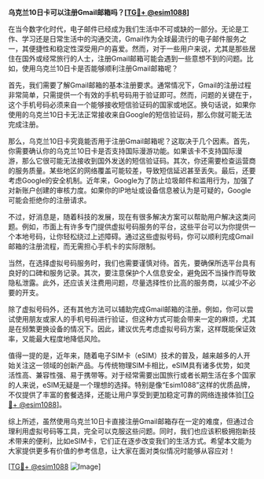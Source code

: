 **乌克兰10日卡可以注册Gmail邮箱吗？[[TG💪+ @esim1088](https://t.me/s/esim1088)]**

在当今数字化时代，电子邮件已经成为我们生活中不可或缺的一部分。无论是工作、学习还是日常生活中的沟通交流，Gmail作为全球最流行的电子邮件服务之一，其便捷性和稳定性深受用户的喜爱。然而，对于一些用户来说，尤其是那些居住在国外或经常旅行的人士，注册Gmail邮箱可能会遇到一些意想不到的问题。比如，使用乌克兰10日卡是否能够顺利注册Gmail邮箱呢？

首先，我们需要了解Gmail邮箱的基本注册要求。通常情况下，Gmail的注册过程非常简单，只需提供一个有效的手机号码用于验证即可。然而，问题的关键在于，这个手机号码必须来自一个能够接收短信验证码的国家或地区。换句话说，如果你使用的乌克兰10日卡无法正常接收来自Google的短信验证码，那么你就可能无法完成注册。

那么，乌克兰10日卡究竟能否用于注册Gmail邮箱呢？这取决于几个因素。首先，你需要确认你的乌克兰10日卡是否支持国际漫游功能。如果该卡不支持国际漫游，那么它很可能无法接收到国外发送的短信验证码。其次，你还需要检查运营商的服务质量。某些地区的网络覆盖可能较差，导致短信延迟甚至丢失。最后，还要考虑Google的安全机制。近年来，Google为了防止垃圾邮件和滥用行为，加强了对新账户创建的审核力度。如果你的IP地址或设备信息被认为是可疑的，Google可能会拒绝你的注册请求。

不过，好消息是，随着科技的发展，现在有很多解决方案可以帮助用户解决这类问题。例如，市面上有许多专门提供虚拟号码服务的平台，这些平台可以为你提供一个本地号码，让你轻松绕过上述障碍。通过这些虚拟号码，你可以顺利完成Gmail邮箱的注册流程，而无需担心手机卡的实际限制。

当然，在选择虚拟号码服务时，我们也需要谨慎对待。首先，要确保所选平台具有良好的口碑和服务记录。其次，要注意保护个人信息安全，避免因不当操作而导致隐私泄露。此外，还应该关注费用问题，尽量选择性价比高的服务商，以减少不必要的开支。

除了虚拟号码外，还有其他方法可以辅助完成Gmail邮箱的注册。例如，你可以尝试使用朋友或家人的手机号码进行验证，但这种方式可能会带来一定的麻烦，尤其是在频繁更换设备的情况下。因此，建议优先考虑虚拟号码方案，这样既能保证效率，又能最大程度地降低风险。

值得一提的是，近年来，随着电子SIM卡（eSIM）技术的普及，越来越多的人开始关注这一领域的创新产品。与传统物理SIM卡相比，eSIM具有诸多优势，如灵活性高、兼容性强、易于携带等。对于经常需要出国旅行或者长期生活在多个国家的人来说，eSIM无疑是一个理想的选择。特别是像“Esim1088”这样的优质品牌，不仅提供了丰富的套餐选择，还能让用户享受到更加稳定可靠的网络连接体验[[TG💪+ @esim1088](https://t.me/s/esim1088)]。

综上所述，虽然使用乌克兰10日卡直接注册Gmail邮箱存在一定的难度，但通过合理利用虚拟号码等工具，完全可以克服这些问题。同时，我们也应该积极拥抱新技术带来的便利，比如eSIM卡，它们正在逐步改变我们的生活方式。希望本文能为大家提供更多有价值的参考信息，让大家在面对类似情况时能够从容应对！

[[TG💪+ @esim1088](https://t.me/s/esim1088) ![Image](https://i.postimg.cc/4NQfJmqS/Snipaste-2025-05-13-00-14-12.png)]
